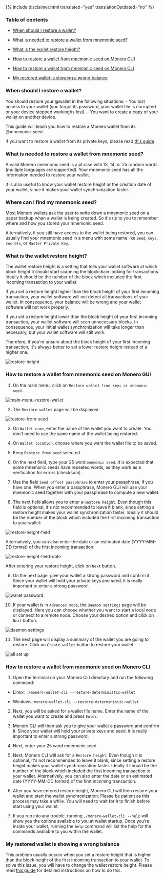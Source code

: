 {% include disclaimer.html translated="yes" translationOutdated="no" %}

### Table of contents

- [When should I restore a wallet?](#when-should-i-restore-a-wallet)

- [What is needed to restore a wallet from mnemonic
seed?](#what-is-needed-to-restore-a-wallet-from-mnemonic-seed)

- [What is the wallet restore height?](#what-is-the-wallet-restore-height)

- [How to restore a wallet from mnemonic seed on Monero
GUI](#how-to-restore-a-wallet-from-mnemonic-seed-on-monero-gui)

- [How to restore a wallet from mnemonic seed on Monero
CLI](#how-to-restore-a-wallet-from-mnemonic-seed-on-monero-cli)

- [My restored wallet is showing a wrong
balance](#my-restored-wallet-is-showing-a-wrong-balance)

### When should I restore a wallet?

You should restore your @wallet in the following situations: - You lost
access to your wallet (you forgot its password, your wallet file is
corrupted or your device stopped working/is lost).  - You want to create a
copy of your wallet on another device.

This guide will teach you how to restore a Monero wallet from its
@mnemonic-seed.

If you want to restore a wallet from its private keys, please read [this
guide]({{site.baseurl}}/resources/user-guides/restore_from_keys.html).

### What is needed to restore a wallet from mnemonic seed?

A valid Monero mnemonic seed is a phrase with 13, 14, or 25 random words
(multiple languages are supported). Your mnemonic seed has all the
information needed to restore your wallet.

It is also useful to know your wallet restore height or the creation date of
your wallet, since it makes your wallet synchronization faster.

### Where can I find my mnemonic seed?

Most Monero wallets ask the user to write down a mnemonic seed on a paper
backup when a wallet is being created. So it's up to you to remember where
and how you stored your mnemonic seed.

Alternatively, if you still have access to the wallet being restored, you
can usually find your mnemonic seed in a menu with some name like `Seed`,
`Keys`, `Secrets`, or `Master Private Key`.

### What is the wallet restore height?

The wallet restore height is a setting that tells your wallet software at
which block height it should start scanning the blockchain looking for
transactions. Ideally it should be the number of the block which included
the first incoming transaction to your wallet.

If you set a restore height higher than the block height of your first
incoming transaction, your wallet software will not detect all transactions
of your wallet. In consequence, your balance will be wrong and your wallet
software will not work properly.

If you set a restore height lower than the block height of your first
incoming transaction, your wallet software will scan unnecessary blocks. In
consequence, your initial wallet synchronization will take longer than
necessary, but your wallet software will still work.

Therefore, if you're unsure about the block height of your first incoming
transaction, it's always better to set a lower restore height instead of a
higher one.

![restore-height](/img/resources/user-guides/en/restore_account/restore-height.png)

### How to restore a wallet from mnemonic seed on Monero GUI

1) On the main menu, click on `Restore wallet from keys or mnemonic seed`.

![main-menu-restore-wallet](/img/resources/user-guides/en/restore_account/main-menu-restore-wallet.png)

2) The `Restore wallet` page will be displayed:

![restore-from-seed](/img/resources/user-guides/en/restore_account/restore-from-seed.png)

3) On `Wallet name`, enter the name of the wallet you want to create. You
   don't need to use the same name of the wallet being restored.

4) On `Wallet location`, choose where you want the wallet file to be saved.

5) Keep `Restore from seed` selected.

6) On the next field, type your 25 word `mnemonic seed`. It is expected that
   some mnemonic seeds have repeated words, as they work as a verification
   for errors (checksum).

7) Use the field `Seed offset passphrase` to enter your passphrase, if you
   have one. When you enter a passphrase, Monero GUI will use your mnemonic
   seed together with your passphrase to compute a new wallet.

8) The next field allows you to enter a `Restore height`. Even though this
   field is optional, it's not recommended to leave it blank, since setting
   a restore height makes your wallet synchronization faster. Ideally it
   should be the number of the block which included the first incoming
   transaction to your wallet:

![restore-height-field](/img/resources/user-guides/en/restore_account/restore-height-field.png)

Alternatively, you can also enter the date or an estimated date (YYYY-MM-DD
format) of the first incoming transaction:

![restore-height-field-date](/img/resources/user-guides/en/restore_account/restore-height-field-date.png)

After entering your restore height, click on `Next` button.

9) On the next page, give your wallet a strong password and confirm
   it. Since your wallet will hold your private keys and seed, it is really
   important to enter a strong password.

![wallet
password](/img/resources/user-guides/en/restore_from_keys/wallet-password.png)

10) If your wallet is in `Advanced mode`, the `Daemon settings` page will be
    displayed. Here you can choose whether you want to start a local node or
    connect to a remote node. Choose your desired option and click on `Next`
    button.

![daemon
settings](/img/resources/user-guides/en/restore_from_keys/daemon-settings.png)

11) The next page will display a summary of the wallet you are going to
    restore. Click on `Create wallet` button to restore your wallet:

![all set
up](/img/resources/user-guides/en/restore_from_keys/all-set-up.png)

### How to restore a wallet from mnemonic seed on Monero CLI

1) Open the terminal on your Monero CLI directory and run the following
   command:

- Linux: `./monero-wallet-cli --restore-deterministic-wallet`

- Windows: `monero-wallet-cli --restore-deterministic-wallet`

2) Next, you will be asked for a wallet file name. Enter the name of the
   wallet you want to create and press `Enter`.

3) Monero CLI will then ask you to give your wallet a password and confirm
   it. Since your wallet will hold your private keys and seed, it is really
   important to enter a strong password.

4) Next, enter your 25 word mnemonic seed.

5) Next, Monero CLI will ask for a `Restore height`. Even though it is
   optional, it's not recommended to leave it blank, since setting a restore
   height makes your wallet synchronization faster. Ideally it should be the
   number of the block which included the first incoming transaction to your
   wallet. Alternatively, you can also enter the date or an estimated date
   (YYYY-MM-DD format) of the first incoming transaction.

6) After you have entered restore height, Monero CLI will then restore your
   wallet and start the wallet synchronization. Please be patient as this
   process may take a while. You will need to wait for it to finish before
   start using your wallet.

7) If you run into any trouble, running `./monero-wallet-cli --help` will
   show you the options available to you at wallet startup. Once you're
   inside your wallet, running the `help` command will list the help for the
   commands available to you within the wallet.

### My restored wallet is showing a wrong balance

This problem usually occurs when you set a restore height that is higher
than the block height of the first incoming transaction to your wallet. To
solve this issue, you will have to change the wallet restore height. Please
read [this
guide]({{site.baseurl}}/resources/user-guides/change-restore-height.html)
for detailed instructions on how to do this.
